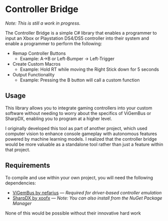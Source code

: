# Controller Bridge
*Note: This is still a work in progress.*

The Controller Bridge is a simple C# library that enables a programmer to input an Xbox or Playstation DS4/DS5 controller into their system and enable a programmer to perform the following:

- Remap Controller Buttons
    - Example: A->B or Left-Bumper -> Left-Trigger
- Create Custom Macros 
    - Example: Hold RT while moving the Right Stick down for 5 seconds
- Output Functionality
    - Example: Pressing the B button will call a custom function

## Usage
This library allows you to integrate gaming controllers into your custom software without needing to worry about the specifics of ViGemBus or SharpDX, enabling you to program at a higher level.

I originally developed this tool as part of another project, which used computer vision to enhance console gameplay with autonomous features powered by machine learning models. I realized that the controller bridge would be more valuable as a standalone tool rather than just a feature within that project.

## Requirements
To compile and use within your own project, you will need the following dependencies:

- [ViGemBus by nefarius](https://github.com/nefarius/ViGEmBus/releases) — *Required for driver-based controller emulation*
- [SharpDX by xoofx](https://github.com/sharpdx/SharpDX) — *Note: You can also install from the NuGet Package Manager*

None of this would be possible without their innovative hard work